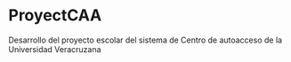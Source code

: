 # ProyectCAA
Desarrollo del proyecto escolar del sistema de Centro de autoacceso de la Universidad Veracruzana
